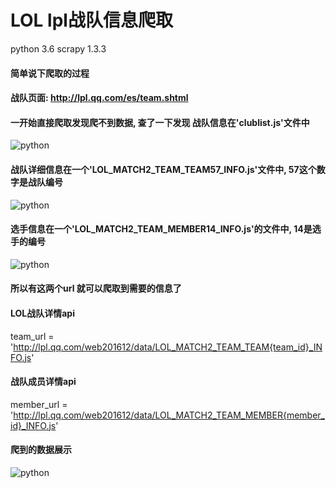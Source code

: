 
# LOL lpl战队信息爬取
python 3.6
scrapy 1.3.3


#### 简单说下爬取的过程
#### 战队页面: http://lpl.qq.com/es/team.shtml

#### 一开始直接爬取发现爬不到数据, 查了一下发现 战队信息在'clublist.js'文件中
![python](https://github.com/srp527/LPL/tree/master/lol/images/lol0.png)

#### 战队详细信息在一个'LOL_MATCH2_TEAM_TEAM57_INFO.js'文件中, 57这个数字是战队编号
![python](https://github.com/srp527/LPL/tree/master/lol/images/lol1.png)


#### 选手信息在一个'LOL_MATCH2_TEAM_MEMBER14_INFO.js'的文件中, 14是选手的编号
![python](https://github.com/srp527/LPL/tree/master/lol/images/lol2.png)

#### 所以有这两个url 就可以爬取到需要的信息了
#### LOL战队详情api
team_url = 'http://lpl.qq.com/web201612/data/LOL_MATCH2_TEAM_TEAM{team_id}_INFO.js'
#### 战队成员详情api
member_url = 'http://lpl.qq.com/web201612/data/LOL_MATCH2_TEAM_MEMBER{member_id}_INFO.js'



#### 爬到的数据展示
![python](https://github.com/srp527/LPL/tree/master/lol/images/lol.png)
